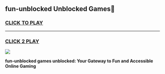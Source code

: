
## fun-unblocked Unblocked Games👋
<h3>
<a href="https://news.freeplayer.one?title=fun-unblocked&ref=16F">CLICK TO PLAY</a></h3>
<hr>

<h3>
<a href="https://news.freeplayer.one?title=fun-unblocked&ref=16F">CLICK 2 PLAY</a>
  
</h3>

<a href="https://news.freeplayer.one?title=fun-unblocked&ref=16F/"><img src="https://clearcache.store/games.png"></a>


**fun-unblocked games unblocked: Your Gateway to Fun and Accessible Online Gaming**
